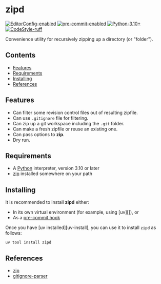 # zipd

[![EditorConfig-enabled](https://img.shields.io/badge/EditorConfig-enabled-brightgreen?logo=EditorConfig&logoColor=white)](https://editorconfig.org/)
[![pre-commit-enabled](https://img.shields.io/badge/pre--commit-enabled-brightgreen?logo=pre-commit&logoColor=white)](https://pre-commit.com)
[![Python-3.10+](https://img.shields.io/badge/Python-3.10+-informational?logo=Python&logoColor=white)](https://www.python.org)
[![CodeStyle-ruff](https://img.shields.io/badge/CodeStyle-black-informational)](https://astral.sh/ruff)


Convenience utility for recursively zipping up a directory (or "folder").


[begintoc]: #

## Contents

- [Features](#features)
- [Requirements](#requirements)
- [Installing](#installing)
- [References](#references)

[endtoc]: # (Generated by mark-toc pre-commit hook)


## Features

- Can filter some revision control files out of resulting zipfile.
- Can use `.gitignore` file for filtering.
- Can zip up a git workspace including the `.git` folder.
- Can make a fresh zipfile or reuse an existing one.
- Can pass options to **zip**.
- Dry run.


## Requirements

- A [Python](https://www.python.org/) interpreter, version 3.10 or later
- [zip][] installed somewhere on your path


## Installing

It is recommended to install **zipd** either:

- In its own virtual environment (for example, using [uv][]), or
- As a [pre-commit hook](#pre-commit-hook)

Once you have [uv installed][uv-install], you can use it to install `zipd` as follows:

    uv tool install zipd


## References

- [zip][]
- [gitignore-parser][]


 [gitignore-parser]: https://github.com/mherrmann/gitignore_parser
 [python]: https://www.python.org/
 [zip]: https://infozip.sourceforge.net/Zip.html

